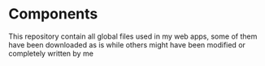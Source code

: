 # Components
This repository contain all global files used in my web apps, some of them have been downloaded as is while others might have been modified or completely written by me
